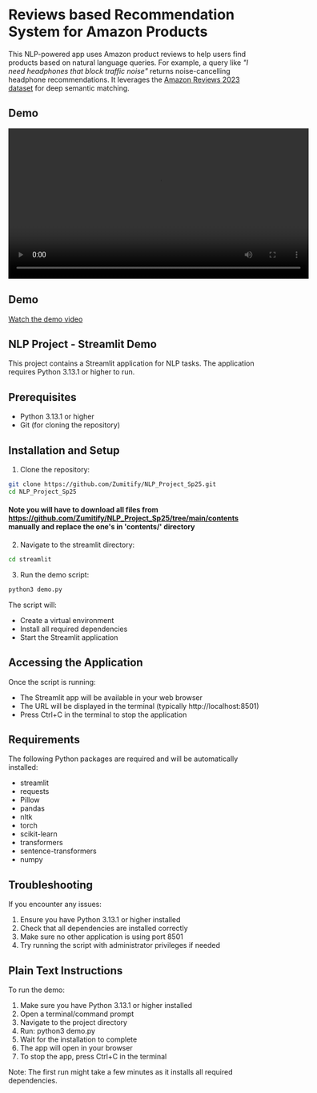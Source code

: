 # Reviews based Recommendation System for Amazon Products

This NLP-powered app uses Amazon product reviews to help users find products based on natural language queries. For example, a query like *"I need headphones that block traffic noise"* returns noise-cancelling headphone recommendations. It leverages the [Amazon Reviews 2023 dataset](https://huggingface.co/datasets/McAuley-Lab/Amazon-Reviews-2023) for deep semantic matching.

## Demo

<video src="NLP_Demo.mp4" controls width="600"></video>
## Demo

[Watch the demo video](./NLP_Demo.mov)


## NLP Project - Streamlit Demo

This project contains a Streamlit application for NLP tasks. The application requires Python 3.13.1 or higher to run.

## Prerequisites

- Python 3.13.1 or higher
- Git (for cloning the repository)

## Installation and Setup

1. Clone the repository:
```bash
git clone https://github.com/Zumitify/NLP_Project_Sp25.git
cd NLP_Project_Sp25
```
#### Note you will have to download all files from https://github.com/Zumitify/NLP_Project_Sp25/tree/main/contents manually and replace the one's in 'contents/' directory

2. Navigate to the streamlit directory:
```bash
cd streamlit
```

3. Run the demo script:
```bash
python3 demo.py
```

The script will:
- Create a virtual environment
- Install all required dependencies
- Start the Streamlit application

## Accessing the Application

Once the script is running:
- The Streamlit app will be available in your web browser
- The URL will be displayed in the terminal (typically http://localhost:8501)
- Press Ctrl+C in the terminal to stop the application

## Requirements

The following Python packages are required and will be automatically installed:
- streamlit
- requests
- Pillow
- pandas
- nltk
- torch
- scikit-learn
- transformers
- sentence-transformers
- numpy

## Troubleshooting

If you encounter any issues:
1. Ensure you have Python 3.13.1 or higher installed
2. Check that all dependencies are installed correctly
3. Make sure no other application is using port 8501
4. Try running the script with administrator privileges if needed

## Plain Text Instructions

To run the demo:
1. Make sure you have Python 3.13.1 or higher installed
2. Open a terminal/command prompt
3. Navigate to the project directory
4. Run: python3 demo.py
5. Wait for the installation to complete
6. The app will open in your browser
7. To stop the app, press Ctrl+C in the terminal

Note: The first run might take a few minutes as it installs all required dependencies.
